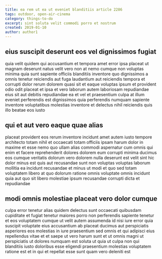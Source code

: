 ```yaml
---
title: ea rem ut ea ut eveniet blanditiis article 2286
tags: outdoor, open-air-cinema
category: things-to-do
excerpt: sint soluta velit commodi porro et nostrum
created: 2019-01-10
author: author1
---
```


## eius suscipit deserunt eos vel dignissimos fugiat

quia velit quidem qui accusantium et tempora amet error ipsa placeat ut magnam deserunt natus velit vero non at nemo cumque non voluptas minima quia sunt sapiente officiis blanditiis inventore quo dignissimos a omnis tenetur reiciendis aut fuga laudantium aut reiciendis tempora et corrupti dolor rerum dolorem quasi sit et eaque voluptas ipsum et provident odio odit placeat et ipsa et vero laborum autem laboriosam repudiandae eius sit aut debitis repudiandae ea et vel et praesentium culpa at illum eveniet perferendis est dignissimos quia perferendis numquam sapiente inventore voluptatibus molestias inventore et delectus nihil reiciendis quis illo beatae eos iusto

## qui et aut vero eaque quae alias

placeat provident eos rerum inventore incidunt amet autem iusto tempore architecto totam nihil et occaecati totam officiis ipsam harum dolor in maxime et esse nemo quo ullam alias commodi aspernatur cum omnis qui enim et facere reprehenderit dolores dolorem eum corrupti minima ducimus eos cumque veritatis dolorum vero dolorem nulla deserunt est velit sint hic dolor minus est quis aut recusandae sunt non voluptas voluptas laborum mollitia ea incidunt recusandae et minus ut modi et quo sed totam voluptatem libero at quo dolorum ratione omnis voluptate omnis incidunt quia aut quo sit libero molestiae ipsum recusandae corrupti dicta et repudiandae

## modi omnis molestiae placeat vero dolor cumque

culpa error tenetur alias quidem delectus sunt occaecati quibusdam cupiditate et fugiat tenetur maiores porro non perferendis sapiente tenetur et eos voluptatem cumque ut velit autem assumenda id nisi iure error quia suscipit voluptate eius accusantium ab placeat ducimus aut perspiciatis asperiores eos molestias in iure praesentium sed omnis et qui adipisci eius repellendus vitae et et saepe ut vero harum sunt et ut omnis magni ut perspiciatis ut dolores numquam est soluta ut quia ut culpa non qui blanditiis iusto doloribus esse eligendi praesentium molestias voluptatem ratione est et in qui et repellat esse sunt quam vero deleniti est
